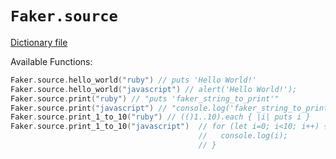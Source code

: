 # `Faker.source`

[Dictionary file](../src/main/resources/locales/en/source.yml)

Available Functions:  
```kotlin
Faker.source.hello_world("ruby") // puts 'Hello World!'
Faker.source.hello_world("javascript") // alert('Hello World!');
Faker.source.print("ruby") // "puts 'faker_string_to_print'"
Faker.source.print("javascript") // "console.log('faker_string_to_print');"
Faker.source.print_1_to_10("ruby") // (()1..10).each { |i| puts i }
Faker.source.print_1_to_10("javascript")  // for (let i=0; i<10; i++) {
                                          //   console.log(i);
                                          // }
```
